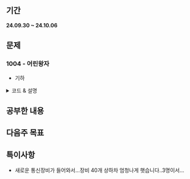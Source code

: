 ## 기간
**24.09.30 ~ 24.10.06**

## 문제

### 1004 - 어린왕자 
- 기하
<details>
<summary> 코드 & 설명 </summary>
    <div>
    - 기하, 수학 문제 안푼지 오래되어서 도전해봤다.
    - 처음에는 시작, 끝 점이 원 안에 있는지로 판별하려 했다.
    - 그러나 한 원 안에 시작, 끝 점이 있을 가능성이 있어 조건문을 조금 수정했다.

    - 입력으로 들어오는 원의 중앙으로부터, 시작점과 끝 점 둘 다 반지름 안에 있거나 밖에 있다면 count 해주지 않는다.
    - 시작점이 원 안에 있고 끝점은 바깥에 있는 경우, 또는 그 반대의 경우 count를 증가시켜준다.
    
``` c++
#include <iostream>
#include <cmath>

using namespace std;

int T, N, start_x, start_y, end_x, end_y;

bool checkInside(int c_x, int c_y, int r) {
    double start_dist = pow(start_x - c_x, 2) + pow(start_y - c_y, 2);
    double end_dist = pow(end_x - c_x, 2) + pow(end_y - c_y, 2);
    double sq_r = pow(r, 2);
    
    if(start_dist > sq_r && end_dist > sq_r) return false;
    else if(start_dist < sq_r && end_dist < sq_r) return false;
    
    return true;
}

int main()
{
    ios_base::sync_with_stdio(0);
    cin.tie(nullptr);
    cout.tie(nullptr);
  	cin >> T;
  	while(T--) {
	      int cnt = 0;
	    	cin >> start_x >> start_y >> end_x >> end_y;
		    cin >> N;

		    int c_x, c_y, radius;

		    for(int i = 0; i < N; i++) {
			      cin >> c_x >> c_y >> radius;
			      if(checkInside(c_x, c_y, radius)) cnt++;
		    }
		  cout << cnt << '\n';
	  }

	  return 0;
}
```
</div>
</details>


## 공부한 내용


## 다음주 목표


## 특이사항
- 새로운 통신장비가 들어와서...장비 40개 상하차 엄청나게 햇습니다..3명이서...
